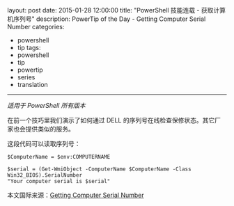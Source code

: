 layout: post
date: 2015-01-28 12:00:00
title: "PowerShell 技能连载 - 获取计算机序列号"
description: PowerTip of the Day - Getting Computer Serial Number
categories:
- powershell
- tip
tags:
- powershell
- tip
- powertip
- series
- translation
---
_适用于 PowerShell 所有版本_

在前一个技巧里我们演示了如何通过 DELL 的序列号在线检查保修状态。其它厂家也会提供类似的服务。

这段代码可以读取序列号：

    $ComputerName = $env:COMPUTERNAME
    
    $serial = (Get-WmiObject -ComputerName $ComputerName -Class Win32_BIOS).SerialNumber
    "Your computer serial is $serial"

<!--more-->
本文国际来源：[Getting Computer Serial Number](http://community.idera.com/powershell/powertips/b/tips/posts/getting-computer-serial-number)
